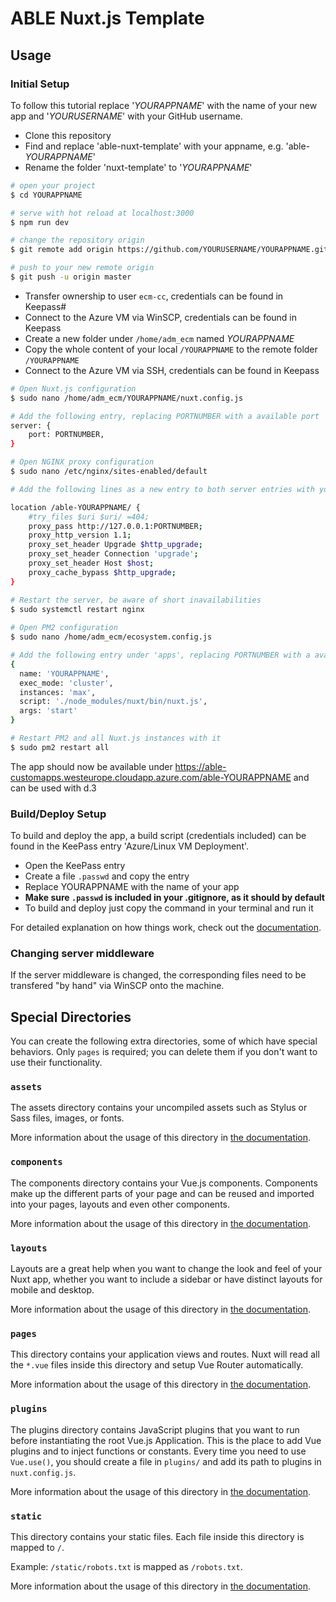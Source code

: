 # ABLE Nuxt.js Template

## Usage

### Initial Setup

To follow this tutorial replace '_YOURAPPNAME_' with the name of your new app and '_YOURUSERNAME_' with your GitHub username.

* Clone this repository
* Find and replace 'able-nuxt-template' with your appname, e.g. 'able-_YOURAPPNAME_'
* Rename the folder 'nuxt-template' to '_YOURAPPNAME_'

```bash
# open your project
$ cd YOURAPPNAME

# serve with hot reload at localhost:3000
$ npm run dev

# change the repository origin
$ git remote add origin https://github.com/YOURUSERNAME/YOURAPPNAME.git

# push to your new remote origin
$ git push -u origin master
```

* Transfer ownership to user `ecm-cc`, credentials can be found in Keepass#
* Connect to the Azure VM via WinSCP, credentials can be found in Keepass
* Create a new folder under `/home/adm_ecm` named _YOURAPPNAME_
* Copy the whole content of your local `/YOURAPPNAME` to the remote folder `/YOURAPPNAME`
* Connect to the Azure VM via SSH, credentials can be found in Keepass

```bash
# Open Nuxt.js configuration
$ sudo nano /home/adm_ecm/YOURAPPNAME/nuxt.config.js

# Add the following entry, replacing PORTNUMBER with a available port
server: {
    port: PORTNUMBER,
}

# Open NGINX proxy configuration
$ sudo nano /etc/nginx/sites-enabled/default

# Add the following lines as a new entry to both server entries with your chosen port

location /able-YOURAPPNAME/ {
    #try_files $uri $uri/ =404;
    proxy_pass http://127.0.0.1:PORTNUMBER;
    proxy_http_version 1.1;
    proxy_set_header Upgrade $http_upgrade;
    proxy_set_header Connection 'upgrade';
    proxy_set_header Host $host;
    proxy_cache_bypass $http_upgrade;
}

# Restart the server, be aware of short inavailabilities
$ sudo systemctl restart nginx
	
# Open PM2 configuration
$ sudo nano /home/adm_ecm/ecosystem.config.js

# Add the following entry under 'apps', replacing PORTNUMBER with a available port
{
  name: 'YOURAPPNAME',
  exec_mode: 'cluster',
  instances: 'max',
  script: './node_modules/nuxt/bin/nuxt.js',
  args: 'start'
}

# Restart PM2 and all Nuxt.js instances with it
$ sudo pm2 restart all
```

The app should now be available under https://able-customapps.westeurope.cloudapp.azure.com/able-YOURAPPNAME and can be used with d.3

### Build/Deploy Setup
To build and deploy the app, a build script (credentials included) can be found in the KeePass entry 'Azure/Linux VM Deployment'.

* Open the KeePass entry
* Create a file `.passwd` and copy the entry
* Replace YOURAPPNAME with the name of your app
* **Make sure `.passwd` is included in your .gitignore, as it should by default**
* To build and deploy just copy the command in your terminal and run it

For detailed explanation on how things work, check out the [documentation](https://nuxtjs.org).

### Changing server middleware

If the server middleware is changed, the corresponding files need to be transfered "by hand" via WinSCP onto the machine.

## Special Directories

You can create the following extra directories, some of which have special behaviors. Only `pages` is required; you can delete them if you don't want to use their functionality.

### `assets`

The assets directory contains your uncompiled assets such as Stylus or Sass files, images, or fonts.

More information about the usage of this directory in [the documentation](https://nuxtjs.org/docs/2.x/directory-structure/assets).

### `components`

The components directory contains your Vue.js components. Components make up the different parts of your page and can be reused and imported into your pages, layouts and even other components.

More information about the usage of this directory in [the documentation](https://nuxtjs.org/docs/2.x/directory-structure/components).

### `layouts`

Layouts are a great help when you want to change the look and feel of your Nuxt app, whether you want to include a sidebar or have distinct layouts for mobile and desktop.

More information about the usage of this directory in [the documentation](https://nuxtjs.org/docs/2.x/directory-structure/layouts).


### `pages`

This directory contains your application views and routes. Nuxt will read all the `*.vue` files inside this directory and setup Vue Router automatically.

More information about the usage of this directory in [the documentation](https://nuxtjs.org/docs/2.x/get-started/routing).

### `plugins`

The plugins directory contains JavaScript plugins that you want to run before instantiating the root Vue.js Application. This is the place to add Vue plugins and to inject functions or constants. Every time you need to use `Vue.use()`, you should create a file in `plugins/` and add its path to plugins in `nuxt.config.js`.

More information about the usage of this directory in [the documentation](https://nuxtjs.org/docs/2.x/directory-structure/plugins).

### `static`

This directory contains your static files. Each file inside this directory is mapped to `/`.

Example: `/static/robots.txt` is mapped as `/robots.txt`.

More information about the usage of this directory in [the documentation](https://nuxtjs.org/docs/2.x/directory-structure/static).

